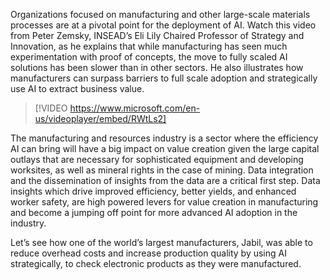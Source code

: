 Organizations focused on manufacturing and other large-scale materials processes are at a pivotal point for the deployment of AI. Watch this video from Peter Zemsky, INSEAD’s Eli Lily Chaired Professor of Strategy and Innovation, as he explains that while manufacturing has seen much experimentation with proof of concepts, the move to fully scaled AI solutions has been slower than in other sectors. He also illustrates how manufacturers can surpass barriers to full scale adoption and strategically use AI to extract business value.

> [!VIDEO https://www.microsoft.com/en-us/videoplayer/embed/RWtLs2]

The manufacturing and resources industry is a sector where the efficiency AI can bring will have a big impact on value creation given the large capital outlays that are necessary for sophisticated equipment and developing worksites, as well as mineral rights in the case of mining. Data integration and the dissemination of insights from the data are a critical first step. Data insights which drive improved efficiency, better yields, and enhanced worker safety, are high powered levers for value creation in manufacturing and become a jumping off point for more advanced AI adoption in the industry.

Let’s see how one of the world’s largest manufacturers, Jabil, was able to reduce overhead costs and increase production quality by using AI strategically, to check electronic products as they were manufactured.